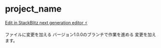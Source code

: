 # project_name

[Edit in StackBlitz next generation editor ⚡️](https://stackblitz.com/~/github.com/takuowake/project_name)

ファイルに変更を加える
バージョン1.0.0のブランチで作業を進める
変更を加えます。